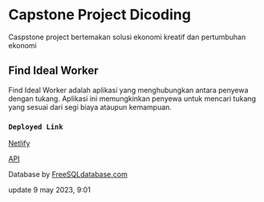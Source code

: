 # Capstone Project Dicoding

Caspstone project bertemakan solusi ekonomi kreatif dan pertumbuhan ekonomi

## Find Ideal Worker

Find Ideal Worker adalah aplikasi yang menghubungkan antara penyewa dengan tukang. Aplikasi ini memungkinkan penyewa untuk mencari tukang yang sesuai dari segi biaya ataupun kemampuan.

### `Deployed Link`
[Netlify](https://master--astonishing-biscochitos-7f7c3d.netlify.app/)

[API](https://api.findidealworker.my.id/)

Database by [FreeSQLdatabase.com](https://www.freesqldatabase.com/)

update 9 may 2023, 9:01


